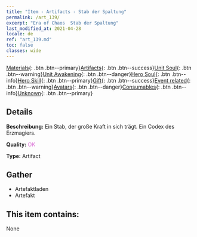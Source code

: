 ```yaml
---
title: "Item - Artifacts - Stab der Spaltung"
permalink: /art_139/
excerpt: "Era of Chaos  Stab der Spaltung"
last_modified_at: 2021-04-28
locale: de
ref: "art_139.md"
toc: false
classes: wide
---
```

 [Materials](/ItemsDE/){: .btn .btn--primary}[Artifacts](/ItemsDE/Artifacts/){: .btn .btn--success}[Unit Soul](/ItemsDE/UnitSoul/){: .btn .btn--warning}[Unit Awakening](/ItemsDE/UnitAwakening/){: .btn .btn--danger}[Hero Soul](/ItemsDE/HeroSoul/){: .btn .btn--info}[Hero Skill](/ItemsDE/HeroSkill/){: .btn .btn--primary}[Gift](/ItemsDE/Gift/){: .btn .btn--success}[Event related](/ItemsDE/Events/){: .btn .btn--warning}[Avatars](/ItemsDE/Avatars/){: .btn .btn--danger}[Consumables](/ItemsDE/Consumables/){: .btn .btn--info}[Unknown](/ItemsDE/Unknown/){: .btn .btn--primary}

## Details
 **Beschreibung:** Ein Stab, der große Kraft in sich trägt. Ein Codex des Erzmagiers.

 **Quality:** <span style="color: #DA70D6">OK</span>

 **Type:** Artifact

## Gather

*    Artefaktladen 
*    Artefakt 

## This item contains:

  None

